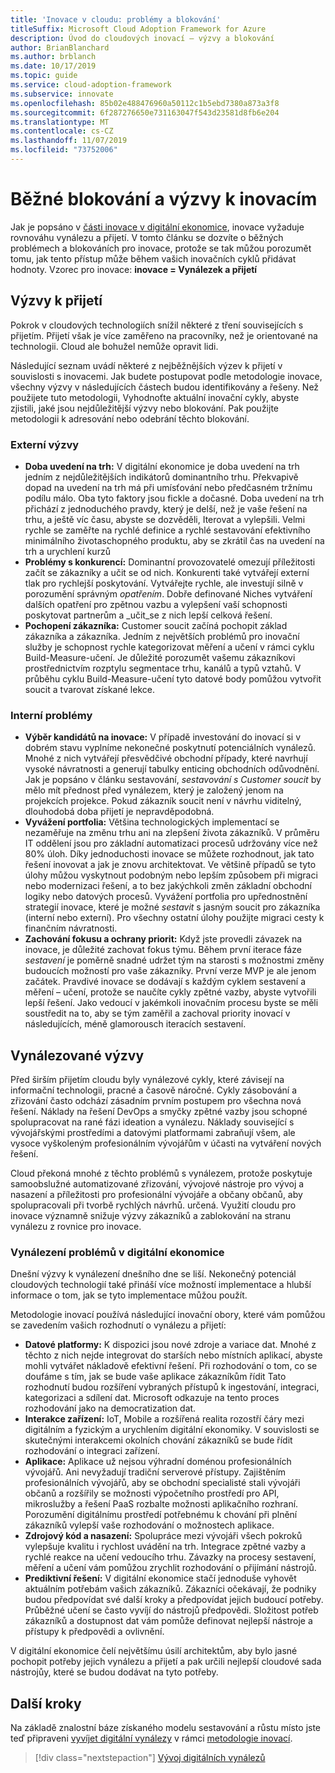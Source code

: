 ```yaml
---
title: 'Inovace v cloudu: problémy a blokování'
titleSuffix: Microsoft Cloud Adoption Framework for Azure
description: Úvod do cloudových inovací – výzvy a blokování
author: BrianBlanchard
ms.author: brblanch
ms.date: 10/17/2019
ms.topic: guide
ms.service: cloud-adoption-framework
ms.subservice: innovate
ms.openlocfilehash: 85b02e488476960a50112c1b5ebd7380a873a3f8
ms.sourcegitcommit: 6f287276650e731163047f543d23581d8fb6e204
ms.translationtype: MT
ms.contentlocale: cs-CZ
ms.lasthandoff: 11/07/2019
ms.locfileid: "73752006"
---
```

# <a name="common-blockers-and-challenges-to-innovation"></a>Běžné blokování a výzvy k inovacím

Jak je popsáno v [části inovace v digitální ekonomice](./index.md), inovace vyžaduje rovnováhu vynálezu a přijetí. V tomto článku se dozvíte o běžných problémech a blokováních pro inovace, protože se tak můžou porozumět tomu, jak tento přístup může během vašich inovačních cyklů přidávat hodnoty. Vzorec pro inovace: **inovace = Vynálezek a přijetí**

## <a name="adoption-challenges"></a>Výzvy k přijetí

Pokrok v cloudových technologiích snížil některé z tření souvisejících s přijetím. Přijetí však je více zaměřeno na pracovníky, než je orientované na technologii. Cloud ale bohužel nemůže opravit lidi.

Následující seznam uvádí některé z nejběžnějších výzev k přijetí v souvislosti s inovacemi. Jak budete postupovat podle metodologie inovace, všechny výzvy v následujících částech budou identifikovány a řešeny. Než použijete tuto metodologii, Vyhodnoťte aktuální inovační cykly, abyste zjistili, jaké jsou nejdůležitější výzvy nebo blokování. Pak použijte metodologii k adresování nebo odebrání těchto blokování.

### <a name="external-challenges"></a>Externí výzvy

- **Doba uvedení na trh:** V digitální ekonomice je doba uvedení na trh jedním z nejdůležitějších indikátorů dominantního trhu. Překvapivě dopad na uvedení na trh má při umísťování nebo předčasném tržnímu podílu málo. Oba tyto faktory jsou fickle a dočasné. Doba uvedení na trh přichází z jednoduchého pravdy, který je delší, než je vaše řešení na trhu, a ještě víc času, abyste se dozvěděli, Iterovat a vylepšili. Velmi rychle se zaměřte na rychlé definice a rychlé sestavování efektivního minimálního životaschopného produktu, aby se zkrátil čas na uvedení na trh a urychlení kurzů
- **Problémy s konkurencí:** Dominantní provozovatelé omezují příležitosti začít se zákazníky a učit se od nich. Konkurenti také vytvářejí externí tlak pro rychlejší poskytování. Vytvářejte rychle, ale investují silně v porozumění správným _opatřením_. Dobře definované Niches vytváření dalších opatření pro zpětnou vazbu a vylepšení vaší schopnosti poskytovat partnerům a _učit_se z nich lepší celková řešení.
- **Pochopení zákazníka:** Customer soucit začíná pochopit základ zákazníka a zákazníka. Jedním z největších problémů pro inovační služby je schopnost rychle kategorizovat měření a učení v rámci cyklu Build-Measure-učení. Je důležité porozumět vašemu zákazníkovi prostřednictvím rozptylu segmentace trhu, kanálů a typů vztahů. V průběhu cyklu Build-Measure-učení tyto datové body pomůžou vytvořit soucit a tvarovat získané lekce.

### <a name="internal-challenges"></a>Interní problémy

- **Výběr kandidátů na inovace:** V případě investování do inovací si v dobrém stavu vyplníme nekonečné poskytnutí potenciálních vynálezů. Mnohé z nich vytvářejí přesvědčivé obchodní případy, které navrhují vysoké návratnosti a generují tabulky enticing obchodních odůvodnění. Jak je popsáno v článku sestavování, *sestavování s Customer soucit* by mělo mít přednost před vynálezem, který je založený jenom na projekcích projekce. Pokud zákazník soucit není v návrhu viditelný, dlouhodobá doba přijetí je nepravděpodobná.
- **Vyvážení portfolia:** Většina technologických implementací se nezaměřuje na změnu trhu ani na zlepšení života zákazníků. V průměru IT oddělení jsou pro základní automatizaci procesů udržovány více než 80% úloh. Díky jednoduchosti inovace se můžete rozhodnout, jak tato řešení inovovat a jak je znovu architektovat. Ve většině případů se tyto úlohy můžou vyskytnout podobným nebo lepším způsobem při migraci nebo modernizaci řešení, a to bez jakýchkoli změn základní obchodní logiky nebo datových procesů. Vyvážení portfolia pro upřednostnění strategií inovace, které je možné _sestavit_ s jasným soucit pro zákazníka (interní nebo externí). Pro všechny ostatní úlohy použijte migraci cesty k finančním návratnosti.
- **Zachování fokusu a ochrany priorit:** Když jste provedli závazek na inovace, je důležité zachovat fokus týmu. Během první iterace fáze *sestavení* je poměrně snadné udržet tým na starosti s možnostmi změny budoucích možností pro vaše zákazníky. První verze MVP je ale jenom začátek. Pravdivé inovace se dodávají s každým cyklem sestavení a měření – učení, protože se naučíte cykly zpětné vazby, abyste vytvořili lepší řešení. Jako vedoucí v jakémkoli inovačním procesu byste se měli soustředit na to, aby se tým zaměřil a zachoval priority inovací v následujících, méně glamorousch iteracích sestavení.

## <a name="invention-challenges"></a>Vynálezované výzvy

Před širším přijetím cloudu byly vynálezové cykly, které závisejí na informační technologii, pracné a časově náročné. Cykly zásobování a zřizování často odchází zásadním prvním postupem pro všechna nová řešení. Náklady na řešení DevOps a smyčky zpětné vazby jsou schopné spolupracovat na rané fázi ideation a vynálezu. Náklady související s vývojářskými prostředími a datovými platformami zabraňují všem, ale vysoce vyškoleným profesionálním vývojářům v účasti na vytváření nových řešení.

Cloud překoná mnohé z těchto problémů s vynálezem, protože poskytuje samoobslužné automatizované zřizování, vývojové nástroje pro vývoj a nasazení a příležitosti pro profesionální vývojáře a občany občanů, aby spolupracovali při tvorbě rychlých návrhů. určená. Využití cloudu pro inovace významně snižuje výzvy zákazníků a zablokování na stranu vynálezu z rovnice pro inovace.

### <a name="invention-challenges-in-a-digital-economy"></a>Vynálezení problémů v digitální ekonomice

Dnešní výzvy k vynálezení dnešního dne se liší. Nekonečný potenciál cloudových technologií také přináší více možností implementace a hlubší informace o tom, jak se tyto implementace můžou použít.

Metodologie inovací používá následující inovační obory, které vám pomůžou se zavedením vašich rozhodnutí o vynálezu a přijetí:

- **Datové platformy:** K dispozici jsou nové zdroje a variace dat. Mnohé z těchto z nich nejde integrovat do starších nebo místních aplikací, abyste mohli vytvářet nákladově efektivní řešení. Při rozhodování o tom, co se doufáme s tím, jak se bude vaše aplikace zákazníkům řídit Tato rozhodnutí budou rozšíření vybraných přístupů k ingestování, integraci, kategorizaci a sdílení dat. Microsoft odkazuje na tento proces rozhodování jako na democratization dat.
- **Interakce zařízení:** IoT, Mobile a rozšířená realita rozostří čáry mezi digitálním a fyzickým a urychlením digitální ekonomiky. V souvislosti se skutečnými interakcemi okolních chování zákazníků se bude řídit rozhodování o integraci zařízení.
- **Aplikace:** Aplikace už nejsou výhradní doménou profesionálních vývojářů. Ani nevyžadují tradiční serverové přístupy. Zajištěním profesionálních vývojářů, aby se obchodní specialisté stali vývojáři občanů a rozšířily se možnosti výpočetního prostředí pro API, mikroslužby a řešení PaaS rozbalte možnosti aplikačního rozhraní. Porozumění digitálnímu prostředí potřebnému k chování při plnění zákazníků vylepší vaše rozhodování o možnostech aplikace.
- **Zdrojový kód a nasazení:** Spolupráce mezi vývojáři všech pokroků vylepšuje kvalitu i rychlost uvádění na trh. Integrace zpětné vazby a rychlé reakce na učení vedoucího trhu. Závazky na procesy sestavení, měření a učení vám pomůžou zrychlit rozhodování o přijímání nástrojů.
- **Prediktivní řešení:** V digitální ekonomice stačí jednoduše vyhovět aktuálním potřebám vašich zákazníků. Zákazníci očekávají, že podniky budou předpovídat své další kroky a předpovídat jejich budoucí potřeby. Průběžné učení se často vyvíjí do nástrojů předpovědi. Složitost potřeb zákazníků a dostupnost dat vám pomůže definovat nejlepší nástroje a přístupy k předpovědi a ovlivnění.

V digitální ekonomice čelí největšímu úsilí architektům, aby bylo jasné pochopit potřeby jejich vynálezu a přijetí a pak určili nejlepší cloudové sada nástrojůy, které se budou dodávat na tyto potřeby.

## <a name="next-steps"></a>Další kroky

Na základě znalostní báze získaného modelu sestavování a růstu místo jste teď připraveni [vyvíjet digitální vynálezy](./invention.md) v rámci [metodologie inovací](./index.md).

> [!div class="nextstepaction"]
> [Vývoj digitálních vynálezů](./invention.md)
